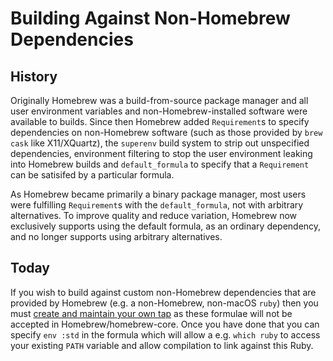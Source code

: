 # Building Against Non-Homebrew Dependencies

## History

Originally Homebrew was a build-from-source package manager and all user environment variables and non-Homebrew-installed software were available to builds. Since then Homebrew added `Requirement`s to specify dependencies on non-Homebrew software (such as those provided by `brew cask` like X11/XQuartz), the `superenv` build system to strip out unspecified dependencies, environment filtering to stop the user environment leaking into Homebrew builds and `default_formula` to specify that a `Requirement` can be satisifed by a particular formula.

As Homebrew became primarily a binary package manager, most users were fulfilling `Requirement`s with the `default_formula`, not with arbitrary alternatives. To improve quality and reduce variation, Homebrew now exclusively supports using the default formula, as an ordinary dependency, and no longer supports using arbitrary alternatives.

## Today

If you wish to build against custom non-Homebrew dependencies that are provided by Homebrew (e.g. a non-Homebrew, non-macOS `ruby`) then you must [create and maintain your own tap](How-to-Create-and-Maintain-a-Tap.md) as these formulae will not be accepted in Homebrew/homebrew-core. Once you have done that you can specify `env :std` in the formula which will allow a e.g. `which ruby` to access your existing `PATH` variable and allow compilation to link against this Ruby.
